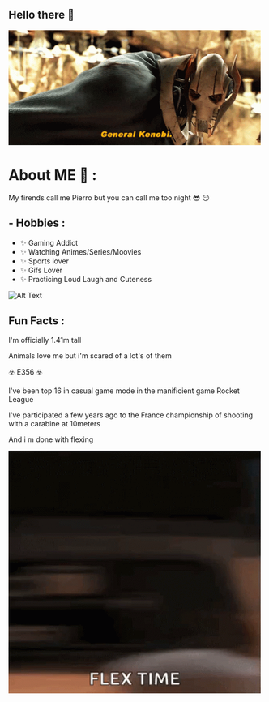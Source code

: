 ## Hello there 👋


![](star-wars-general-grievous.gif)

# About ME 💬 :

My firends call me Pierro but you can call me too night :sunglasses: :smirk:

## - Hobbies : 
- ✨ Gaming Addict
- ✨ Watching Animes/Series/Moovies
- ✨ Sports lover
- ✨ Gifs Lover
- ✨ Practicing Loud Laugh and Cuteness

![Alt Text](https://media.giphy.com/media/vFKqnCdLPNOKc/giphy.gif)

## Fun Facts :

I'm officially 1.41m tall

Animals love me but i'm scared of a lot's of them 

:biohazard: E356  :biohazard:

I've been top 16 in casual game mode in the manificient game Rocket League

I've participated a few years ago to the France championship of shooting with a carabine at 10meters

And i m done with flexing

![Alt Text](flex-bdm.gif)

<!--
**Pierrooooo/Pierrooooo** is a ✨ _special_ ✨ repository because its `README.md` (this file) appears on your GitHub profile.

Here are some ideas to get you started:

- 🔭 I’m currently working on ...
- 🌱 I’m currently learning ...
- 👯 I’m looking to collaborate on ...
- 🤔 I’m looking for help with ...
- 💬 Ask me about ...
- 📫 How to reach me: ...
- 😄 Pronouns: ...
- ⚡ Fun fact: ...
-->
